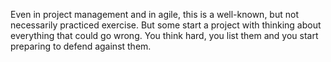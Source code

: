 
Even in project management and in agile, this is a well-known, but not necessarily practiced exercise. But some start a project with thinking about everything that could go wrong. You think hard, you list them and you start preparing to defend against them.